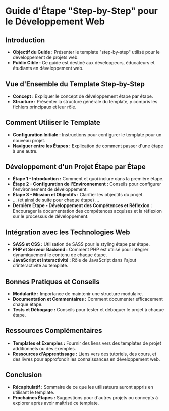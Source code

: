 # Guide d'Étape "Step-by-Step" pour le Développement Web

## Introduction
- **Objectif du Guide :** Présenter le template "step-by-step" utilisé pour le développement de projets web.
- **Public Cible :** Ce guide est destiné aux développeurs, éducateurs et étudiants en développement web.

## Vue d'Ensemble du Template Step-by-Step
- **Concept :** Expliquer le concept de développement étape par étape.
- **Structure :** Présenter la structure générale du template, y compris les fichiers principaux et leur rôle.

## Comment Utiliser le Template
- **Configuration Initiale :** Instructions pour configurer le template pour un nouveau projet.
- **Naviguer entre les Étapes :** Explication de comment passer d'une étape à une autre.

## Développement d'un Projet Étape par Étape
- **Étape 1 - Introduction :** Comment et quoi inclure dans la première étape.
- **Étape 2 - Configuration de l'Environnement :** Conseils pour configurer l'environnement de développement.
- **Étape 3 - Mission et Objectifs :** Clarifier les objectifs du projet.
- ... (et ainsi de suite pour chaque étape) ...
- **Dernière Étape - Développement des Compétences et Réflexion :** Encourager la documentation des compétences acquises et la réflexion sur le processus de développement.

## Intégration avec les Technologies Web
- **SASS et CSS :** Utilisation de SASS pour le styling étape par étape.
- **PHP et Serveur Backend :** Comment PHP est utilisé pour intégrer dynamiquement le contenu de chaque étape.
- **JavaScript et Interactivité :** Rôle de JavaScript dans l'ajout d'interactivité au template.

## Bonnes Pratiques et Conseils
- **Modularité :** Importance de maintenir une structure modulaire.
- **Documentation et Commentaires :** Comment documenter efficacement chaque étape.
- **Tests et Débogage :** Conseils pour tester et déboguer le projet à chaque étape.

## Ressources Complémentaires
- **Templates et Exemples :** Fournir des liens vers des templates de projet additionnels ou des exemples.
- **Ressources d'Apprentissage :** Liens vers des tutoriels, des cours, et des livres pour approfondir les connaissances en développement web.

## Conclusion
- **Récapitulatif :** Sommaire de ce que les utilisateurs auront appris en utilisant le template.
- **Prochaines Étapes :** Suggestions pour d'autres projets ou concepts à explorer après avoir maîtrisé ce template.
